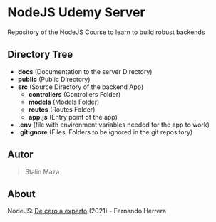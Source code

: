 # NodeJS Udemy Server

Repository of the NodeJS Course to learn to build robust backends

## Directory Tree

* **docs** (Documentation to the server Directory)
* **public** (Public Directory)
* **src** (Source Directory of the backend App)
   * **controllers** (Controllers Folder)
   * **models** (Models Folder)
   * **routes** (Routes Folder)
   * **app.js** (Entry point of the app)
 * **.env** (file with environment variables needed for the app to work)
 * **.gitignore** (Files, Folders to be ignored in the git repository)


## Autor
> Stalin Maza

## About

NodeJS: [De cero a experto](https://www.udemy.com/course/node-de-cero-a-experto) (2021) - Fernando Herrera
